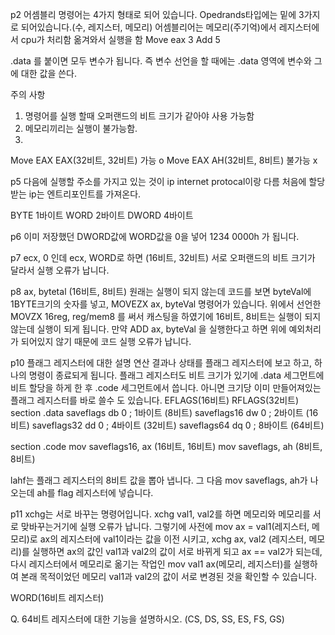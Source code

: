 p2  어셈블리 명령어는 4가지 형태로 되어 있습니다.
Opedrands타입에는 밑에 3가지로 되어있습니다.(수, 레지스터, 메모리) 
어셈블리어는 메모리(주기억)에서 레지스터에서 cpu가 처리함 옮겨와서 실행을 함
Move eax 3 
Add 5 

.data 를 붙이면 모두 변수가 됩니다. 즉 변수 선언을 할 때에는 .data 영역에 변수와 그에 대한 값을 쓴다.

주의 사항
1. 명령어를 실행 할때 오퍼랜드의 비트 크기가 같아야 사용 가능함
2. 메모리끼리는 실행이 불가능함.
3. 
Move EAX EAX(32비트, 32비트) 가능 o
Move EAX AH(32비트, 8비트) 불가능 x

p5 다음에 실행할 주소를 가지고 있는 것이 ip   internet protocal이랑 다름
처음에 할당받는 ip는 엔트리포인트를 가져온다.

BYTE 1바이트
WORD 2바이트
DWORD 4바이트

p6 이미 저장했던 DWORD값에 WORD값을 0을 넣어 1234 0000h 가 됩니다.

p7 ecx, 0 인데 ecx, WORD로 하면 (16비트, 32비트) 서로 오퍼랜드의 비트 크기가 달라서 실행 오류가 납니다.

p8 ax, bytetal (16비트, 8비트) 원래는 실행이 되지 않는데 
코드를 보면 byteVal에 1BYTE크기의 숫자를 넣고, MOVEZX ax, byteVal 명령어가 있습니다. 위에서 선언한 MOVZX 16reg, reg/mem8 를 써서 캐스팅을 하였기에 
16비트, 8비트는 실행이 되지 않는데 실행이 되게 됩니다. 만약 ADD ax, byteVal 을 실행한다고 하면 위에 예외처리가 되어있지 않기 때문에 코드 실행 오류가 납니다. 

p10 플래그 레지스터에 대한 설명
연산 결과나 상태를 플래그 레지스터에 보고 하고, 하나의 명령이 종료되게 됩니다.
플래그 레지스터도 비트 크기가 있기에 .data 세그먼트에 비트 할당을 하게 한 후 .code 세그먼트에서 씁니다.
아니면 크기당 이미 만들어져있는 플래그 레지스터를 바로 쓸수 도 있습니다. 
EFLAGS(16비트) RFLAGS(32비트)
section .data
saveflags db 0      ; 1바이트 (8비트)
saveflags16 dw 0    ; 2바이트 (16비트)
saveflags32 dd 0    ; 4바이트 (32비트)
saveflags64 dq 0    ; 8바이트 (64비트)

section .code
mov saveflags16, ax    (16비트, 16비트)
mov saveflags, ah      (8비트, 8비트)

lahf는 플래그 레지스터의 8비트 값을 뽑아 냅니다. 
그 다음 mov saveflags, ah가 나오는데 ah를 flag 레지스터에 넣습니다.

p11 xchg는 서로 바꾸는 명령어입니다. xchg val1, val2를 하면 메모리와 메모리를 서로 맞바꾸는거기에 실행 오류가 납니다.
그렇기에 사전에 mov ax = val1(레지스터, 메모리)로 ax의 레지스터에 val1이라는 값을 이전 시키고, xchg ax, val2 (레지스터, 메모리)를 실행하면 ax의 값인 val1과 val2의 값이 서로 바뀌게 되고
ax == val2가 되는데, 다시 레지스터에서 메모리로 옮기는 작업인 mov val1 ax(메모리, 레지스터)를 실행하여 본래 목적이었던 메모리 val1과 val2의 값이 서로 변경된 것을 확인할 수 있습니다.

WORD(16비트 레지스터)





Q.
64비트 레지스터에 대한 기능을 설명하시오. (CS, DS, SS, ES, FS, GS)

